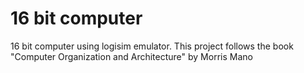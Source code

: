 # 16 bit computer

16 bit computer using logisim emulator. This project follows the book "Computer Organization and Architecture" by Morris Mano
